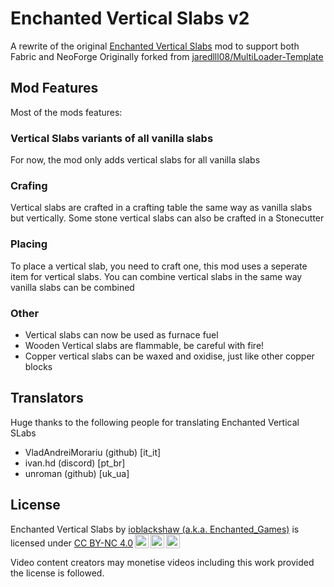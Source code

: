 # Enchanted Vertical Slabs v2
A rewrite of the original [Enchanted Vertical Slabs](https://github.com/Enchanted-Games/vertical-slabs) mod to support both Fabric and NeoForge
Originally forked from [jaredlll08/MultiLoader-Template](https://github.com/jaredlll08/MultiLoader-Template)

## Mod Features
Most of the mods features:

### Vertical Slabs variants of all vanilla slabs
For now, the mod only adds vertical slabs for all vanilla slabs

### Crafing
Vertical slabs are crafted in a crafting table the same way as vanilla slabs but vertically.
Some stone vertical slabs can also be crafted in a Stonecutter

### Placing
To place a vertical slab, you need to craft one, this mod uses a seperate item for vertical slabs. You can combine vertical slabs in the same way vanilla slabs can be combined

### Other
- Vertical slabs can now be used as furnace fuel
- Wooden Vertical slabs are flammable, be careful with fire!
- Copper vertical slabs can be waxed and oxidise, just like other copper blocks

## Translators
Huge thanks to the following people for translating Enchanted Vertical SLabs
 - VladAndreiMorariu (github) [it_it]
 - ivan.hd (discord) [pt_br]
 - unroman (github) [uk_ua]

## License
<p xmlns:cc="http://creativecommons.org/ns#" >Enchanted Vertical Slabs by <a rel="cc:attributionURL dct:creator" property="cc:attributionName" href="https://enchanted.games">ioblackshaw (a.k.a. Enchanted_Games)</a> is licensed under <a href="http://creativecommons.org/licenses/by-nc/4.0/?ref=chooser-v1" target="_blank" rel="license noopener noreferrer" style="display:inline-block;">CC BY-NC 4.0<img style="height:22px!important;margin-left:3px;vertical-align:text-bottom;" src="https://mirrors.creativecommons.org/presskit/icons/cc.svg?ref=chooser-v1"><img style="height:22px!important;margin-left:3px;vertical-align:text-bottom;" src="https://mirrors.creativecommons.org/presskit/icons/by.svg?ref=chooser-v1"><img style="height:22px!important;margin-left:3px;vertical-align:text-bottom;" src="https://mirrors.creativecommons.org/presskit/icons/nc.svg?ref=chooser-v1"></a></p> 
Video content creators may monetise videos including this work provided the license is followed.
